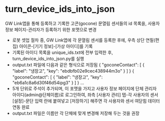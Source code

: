 # turn_device_ids_into_json
GW Link앱을 통해 등록하고 기록한 고콘(gocone) 문열림 센서들의 id 목록을, 사용자 정보 페이지-관리자가 등록하기 위한 포맷으로 변경

- 로봇 셋업 절차 중, GW Link앱에 각 문열림 센서를 등록한 후에, 우측 상단 연필(편집) 아이콘-[기기 정보]-[가상 아이디]를 기록
- 기록된 아이디 목록을 unique_ids.txt에 전부 입력한 후, turn_device_ids_into_json.py를 실행
- output.txt 파일에 다음과 같은 형식으로 저장됨
    {
      "goconeContact": [
        {
          "label": "냉장고",
          "key": "ebdbfb02e9cec438944m3o"
        }
      ]
    }
    {
      "goconeContact": [
        {
          "label": "냉장고",
          "key": "eb6a1c8a6d30f46d54ipg3"
        }
      ]
    }
    ...
- 5개 단위로 주석이 추가되며, 이 포맷을 가지고 사용자 정보 페이지에 단체 관리자 아이디(admin@단체이름)로 로그인하여, 좌측 [사용자 관리] 탭-각 사용자의 센서 [설정]-문단 입력 란에 붙여넣고 [저장하기] 해주면 각 사용자와 센서 여닫힘 데이터 연동 완료
- output.txt 파일은 이름만 각 단체에 맞게 변경해 저장해 두는 것을 권장
